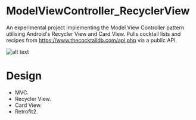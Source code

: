 # ModelViewController_RecyclerView

An experimental project implementing the Model View Controller pattern utilising Android's Recycler View and Card View. Pulls cocktail lists and recipes from https://www.thecocktaildb.com/api.php via a public API.

![alt text](http://www.jakebreen.co.uk/images/MVC_RecyclerView/MVC_RecyclerView.jpg)

# Design
* MVC.
* Recycler View.
* Card View.
* Retrofit2.


